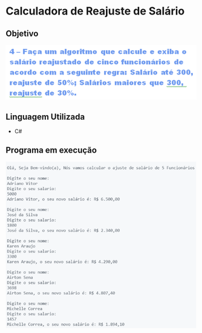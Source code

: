 # Calculadora de Reajuste de Salário

## Objetivo

<img src="./imgs/Imagem2.png"></img>

## Linguagem Utilizada

<ul>
<li>C#</li>
</ul>

## Programa em execução

<img src="./imgs/Imagem1.png"></img>